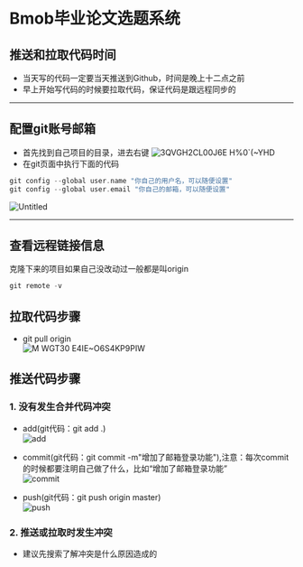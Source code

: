 # Bmob毕业论文选题系统
## 推送和拉取代码时间
* 当天写的代码一定要当天推送到Github，时间是晚上十二点之前
* 早上开始写代码的时候要拉取代码，保证代码是跟远程同步的
***
## 配置git账号邮箱

* 首先找到自己项目的目录，进去右键
![3QVGH2CL00J6E H%0`(~YHD](https://user-images.githubusercontent.com/72325667/176997234-c3e84d39-5961-4036-96d0-686b46c2baf6.png)
* 在git页面中执行下面的代码</br>
```Kotlin
git config --global user.name "你自己的用户名，可以随便设置"
git config --global user.email "你自己的邮箱，可以随便设置"
```
![Untitled](https://user-images.githubusercontent.com/72325667/176995723-ee0970c1-c38c-4c20-82dc-d2ac42c0afde.png)
***
## 查看远程链接信息
克隆下来的项目如果自己没改动过一般都是叫origin
```Kotlin
git remote -v
```
## 拉取代码步骤
* git pull origin</br>
![M WGT30 E4IE~O6S4KP9PIW](https://user-images.githubusercontent.com/72325667/176995772-1fdadf20-4cc8-41f9-8b6a-7ce09d508fc5.png)

## 推送代码步骤
### 1. 没有发生合并代码冲突
* add(git代码：git add .)</br>
![add](https://user-images.githubusercontent.com/72325667/176986255-09262d6c-f22d-44a7-9233-1286c17628d7.png)

* commit(git代码：git commit -m"增加了邮箱登录功能"),注意：每次commit的时候都要注明自己做了什么，比如“增加了邮箱登录功能”</br>
![commit](https://user-images.githubusercontent.com/72325667/176986294-9104c596-2e15-4727-8a17-1cb65f512ac5.png)

* push(git代码：git push origin master)</br>
![push](https://user-images.githubusercontent.com/72325667/176986302-96139519-479c-45d4-bae0-1b4272cb380e.png)

### 2. 推送或拉取时发生冲突
 * 建议先搜索了解冲突是什么原因造成的
 
 
